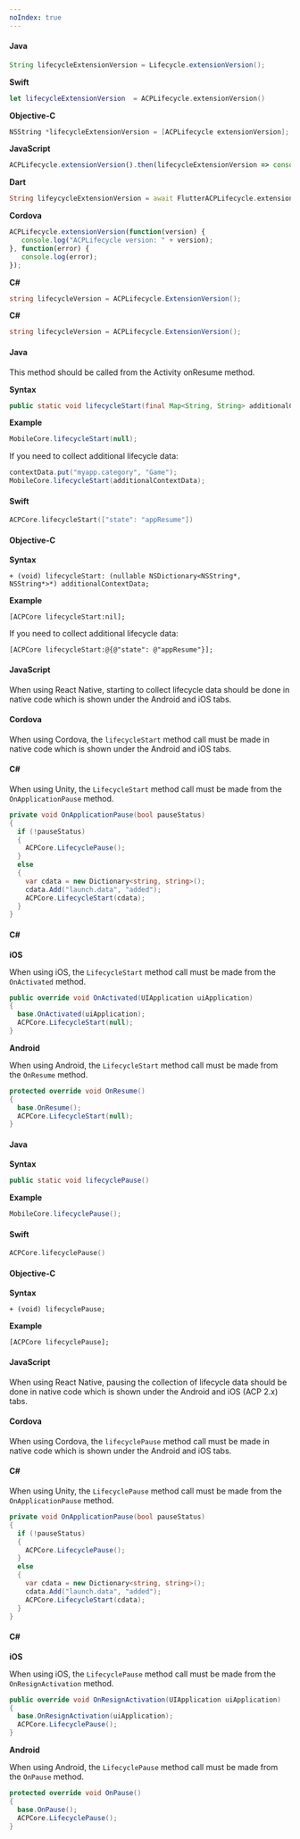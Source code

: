 ```yaml
---
noIndex: true
---
```


<Variant platform="android" api="extension-version" repeat="2"/>

#### Java

```java
String lifecycleExtensionVersion = Lifecycle.extensionVersion();
```

<Variant platform="ios" api="extension-version" repeat="4"/>

**Swift**

```swift
let lifecycleExtensionVersion  = ACPLifecycle.extensionVersion()
```

**Objective-C**

```objectivec
NSString *lifecycleExtensionVersion = [ACPLifecycle extensionVersion];
```

<Variant platform="react-native" api="extension-version" repeat="2"/>

**JavaScript**

```jsx
ACPLifecycle.extensionVersion().then(lifecycleExtensionVersion => console.log("AdobeExperienceSDK: ACPLifecycle version: " + lifecycleExtensionVersion));
```

<Variant platform="flutter" api="extension-version" repeat="2"/>

**Dart**

```dart
String lifeycycleExtensionVersion = await FlutterACPLifecycle.extensionVersion;
```

<Variant platform="cordova" api="extension-version" repeat="2"/>

**Cordova**

```jsx
ACPLifecycle.extensionVersion(function(version) {  
   console.log("ACPLifecycle version: " + version);
}, function(error) {  
   console.log(error);  
});
```

<Variant platform="unity" api="extension-version" repeat="2"/>

**C#**

```csharp
string lifecycleVersion = ACPLifecycle.ExtensionVersion();
```

<Variant platform="xamarin" api="extension-version" repeat="2"/>

**C#**

```csharp
string lifecycleVersion = ACPLifecycle.ExtensionVersion();
```

<Variant platform="android" api="lifecycle-start" repeat="8"/>

#### Java

This method should be called from the Activity onResume method.

**Syntax**

```java
public static void lifecycleStart(final Map<String, String> additionalContextData);
```

**Example**

```java
MobileCore.lifecycleStart(null);
```

If you need to collect additional lifecycle data:

```java
contextData.put("myapp.category", "Game");
MobileCore.lifecycleStart(additionalContextData);
```

<Variant platform="ios" api="lifecycle-start" repeat="9"/>

#### Swift

```swift
ACPCore.lifecycleStart(["state": "appResume"])
```

#### Objective-C

**Syntax**

```text
+ (void) lifecycleStart: (nullable NSDictionary<NSString*, NSString*>*) additionalContextData;
```

**Example**

```objc
[ACPCore lifecycleStart:nil];
```

If you need to collect additional lifecycle data:

```objc
[ACPCore lifecycleStart:@{@"state": @"appResume"}];
```

<Variant platform="react-native" api="lifecycle-start" repeat="2"/>

#### JavaScript

When using React Native, starting to collect lifecycle data should be done in native code which is shown under the Android and iOS tabs.

<Variant platform="cordova" api="lifecycle-start" repeat="2"/>

#### Cordova

When using Cordova, the `lifecycleStart` method call must be made in native code which is shown under the Android and iOS tabs.

<Variant platform="unity" api="lifecycle-start" repeat="3"/>

#### C#

When using Unity, the `LifecycleStart` method call must be made from the `OnApplicationPause` method.

```csharp
private void OnApplicationPause(bool pauseStatus)
{
  if (!pauseStatus)
  {
    ACPCore.LifecyclePause();
  }
  else
  {
    var cdata = new Dictionary<string, string>();
    cdata.Add("launch.data", "added");
    ACPCore.LifecycleStart(cdata);
  }
}
```

<Variant platform="xamarin" api="lifecycle-start" repeat="7"/>

#### C#

**iOS**

When using iOS, the `LifecycleStart` method call must be made from the `OnActivated` method.

```csharp
public override void OnActivated(UIApplication uiApplication)
{
  base.OnActivated(uiApplication);
  ACPCore.LifecycleStart(null);
}
```

**Android**

When using Android, the `LifecycleStart` method call must be made from the `OnResume` method.

```csharp
protected override void OnResume()
{
  base.OnResume();
  ACPCore.LifecycleStart(null);
}
```

<Variant platform="android" api="lifecycle-pause" repeat="5"/>

#### Java

**Syntax**

```java
public static void lifecyclePause()
```

**Example**

```java
MobileCore.lifecyclePause();
```

<Variant platform="ios" api="lifecycle-pause" repeat="7"/>

#### Swift

```swift
ACPCore.lifecyclePause()
```

#### Objective-C

**Syntax**

```objc
+ (void) lifecyclePause;
```

**Example**

```objc
[ACPCore lifecyclePause];
```

<Variant platform="react-native" api="lifecycle-pause" repeat="2"/>

#### JavaScript

When using React Native, pausing the collection of lifecycle data should be done in native code which is shown under the Android and iOS (ACP 2.x) tabs.

<Variant platform="cordova" api="lifecycle-pause" repeat="2"/>

#### Cordova

When using Cordova, the `lifecyclePause` method call must be made in native code which is shown under the Android and iOS tabs.

<Variant platform="unity" api="lifecycle-pause" repeat="3"/>

#### C#

When using Unity, the `LifecyclePause` method call must be made from the `OnApplicationPause` method.

```csharp
private void OnApplicationPause(bool pauseStatus)
{
  if (!pauseStatus)
  {
    ACPCore.LifecyclePause();
  }
  else
  {
    var cdata = new Dictionary<string, string>();
    cdata.Add("launch.data", "added");
    ACPCore.LifecycleStart(cdata);
  }
}
```

<Variant platform="xamarin" api="lifecycle-pause" repeat="7"/>

#### C#

**iOS**

When using iOS, the `LifecyclePause` method call must be made from the `OnResignActivation` method.

```csharp
public override void OnResignActivation(UIApplication uiApplication)
{
  base.OnResignActivation(uiApplication);
  ACPCore.LifecyclePause();
}
```

**Android**

When using Android, the `LifecyclePause` method call must be made from the `OnPause` method.

```csharp
protected override void OnPause()
{
  base.OnPause();
  ACPCore.LifecyclePause();
}
```